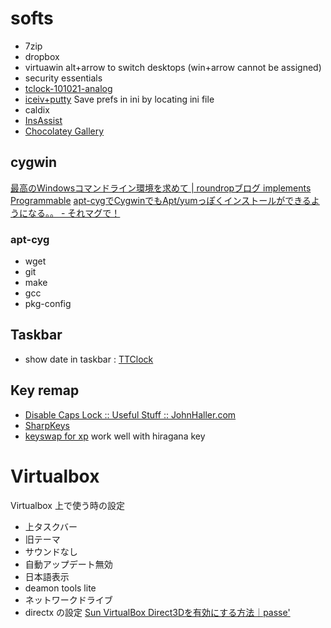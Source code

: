 softs
=====

* 7zip
* dropbox
* virtuawin alt+arrow to switch desktops (win+arrow cannot be assigned)
* security essentials
* [tclock-101021-analog](http://www22.atpages.jp/tclock2ch/x64.html)
* [iceiv+putty](http://ice.hotmint.com/putty/)
Save prefs in ini by locating ini file
* caldix
* [InsAssist](http://fow.minim.ne.jp/down/ap/a002.html)
* [Chocolatey Gallery](https://chocolatey.org/)


cygwin
------

[最高のWindowsコマンドライン環境を求めて | roundropブログ implements Programmable](http://blog.roundrop.jp/show/34)
[apt-cygでCygwinでもApt/yumっぽくインストールができるようになる。。 - それマグで！](http://takuya-1st.hatenablog.jp/entry/20110205/1296887435)


### apt-cyg

* wget
* git
* make
* gcc
* pkg-config


Taskbar
-------

* show date in taskbar : [TTClock](http://chihiro718.jpn.org/JPN/software.html)


Key remap
-------------

* [Disable Caps Lock :: Useful Stuff :: JohnHaller.com](http://johnhaller.com/jh/useful_stuff/disable_caps_lock/)
* [SharpKeys](http://sharpkeys.codeplex.com/)
* [keyswap for xp](http://www.asahi-net.or.jp/~ee7k-nsd/)
work well with hiragana key



Virtualbox
==========

Virtualbox 上で使う時の設定

* 上タスクバー
* 旧テーマ
* サウンドなし
* 自動アップデート無効
* 日本語表示
* deamon tools lite
* ネットワークドライブ
* directx の設定 [Sun VirtualBox Direct3Dを有効にする方法｜passe'](http://ameblo.jp/ef-gc35-3223/entry-10343421443.html)
